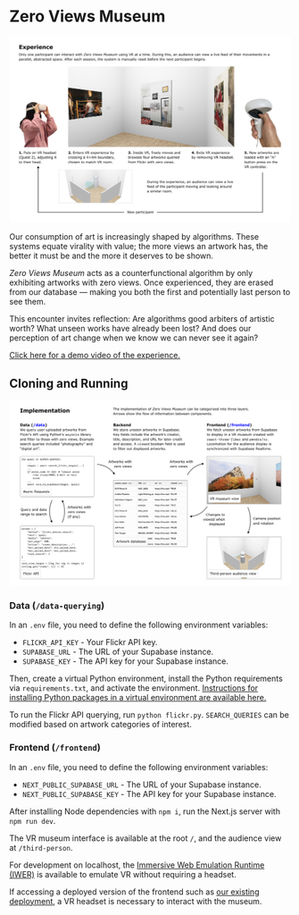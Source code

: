 # Zero Views Museum

![Experience](readme/Experience.png)

Our consumption of art is increasingly shaped by algorithms. These systems equate virality with value; the more views an artwork has, the better it must be and the more it deserves to be shown.

_Zero Views Museum_ acts as a counterfunctional algorithm by only exhibiting artworks with zero views. Once experienced, they are erased from our database — making you both the first and potentially last person to see them.

This encounter invites reflection: Are algorithms good arbiters of artistic worth? What unseen works have already been lost? And does our perception of art change when we know we can never see it again?

[Click here for a demo video of the experience.](https://www.youtube.com/watch?v=OyhZxtvqi-U)

## Cloning and Running

![Implementation](readme/Implementation.png)

### Data (`/data-querying`)

In an `.env` file, you need to define the following environment variables:

- `FLICKR_API_KEY` - Your Flickr API key.
- `SUPABASE_URL` - The URL of your Supabase instance.
- `SUPABASE_KEY` - The API key for your Supabase instance.

Then, create a virtual Python environment, install the Python requirements via `requirements.txt`, and activate the environment. [Instructions for installing Python packages in a virtual environment are available here.](https://packaging.python.org/en/latest/guides/installing-using-pip-and-virtual-environments/)

To run the Flickr API querying, run `python flickr.py`. `SEARCH_QUERIES` can be modified based on artwork categories of interest.

### Frontend (`/frontend`)

In an `.env` file, you need to define the following environment variables:

- `NEXT_PUBLIC_SUPABASE_URL` - The URL of your Supabase instance.
- `NEXT_PUBLIC_SUPABASE_KEY` - The API key for your Supabase instance.

After installing Node dependencies with `npm i`, run the Next.js server with `npm run dev`.

The VR museum interface is available at the root `/`, and the audience view at `/third-person`.

For development on localhost, the [Immersive Web Emulation Runtime (IWER)](https://developers.meta.com/horizon/blog/immersive-web-emulation-runtime-iwer-webxr-meta-quest-developer/) is available to emulate VR without requiring a headset.

If accessing a deployed version of the frontend such as [our existing deployment](https://zero-views-museum.vercel.app/), a VR headset is necessary to interact with the museum.
